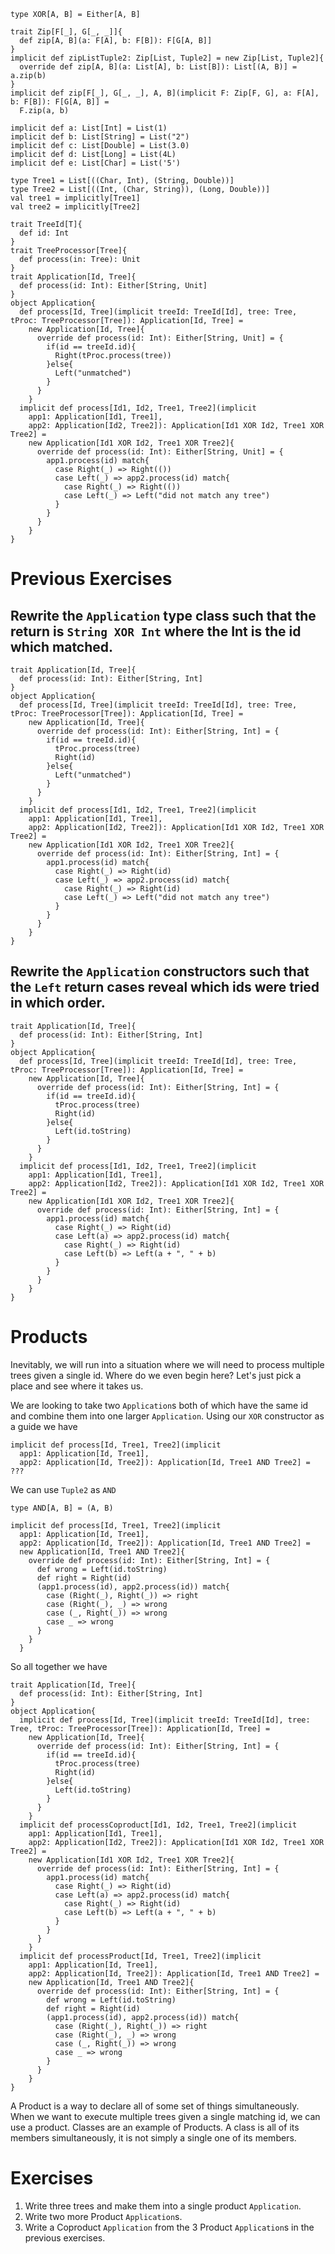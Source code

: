 ```tut:invisible
type XOR[A, B] = Either[A, B]

trait Zip[F[_], G[_, _]]{
  def zip[A, B](a: F[A], b: F[B]): F[G[A, B]]
}
implicit def zipListTuple2: Zip[List, Tuple2] = new Zip[List, Tuple2]{
  override def zip[A, B](a: List[A], b: List[B]): List[(A, B)] = a.zip(b)
}
implicit def zip[F[_], G[_, _], A, B](implicit F: Zip[F, G], a: F[A], b: F[B]): F[G[A, B]] =
  F.zip(a, b)

implicit def a: List[Int] = List(1)
implicit def b: List[String] = List("2")
implicit def c: List[Double] = List(3.0)
implicit def d: List[Long] = List(4L)
implicit def e: List[Char] = List('5')

type Tree1 = List[((Char, Int), (String, Double))]
type Tree2 = List[((Int, (Char, String)), (Long, Double))]
val tree1 = implicitly[Tree1]
val tree2 = implicitly[Tree2]

trait TreeId[T]{
  def id: Int
}
trait TreeProcessor[Tree]{
  def process(in: Tree): Unit
}
trait Application[Id, Tree]{
  def process(id: Int): Either[String, Unit]
}
object Application{
  def process[Id, Tree](implicit treeId: TreeId[Id], tree: Tree, tProc: TreeProcessor[Tree]): Application[Id, Tree] =
    new Application[Id, Tree]{
      override def process(id: Int): Either[String, Unit] = {
        if(id == treeId.id){
          Right(tProc.process(tree))
        }else{
          Left("unmatched")
        }
      }
    }
  implicit def process[Id1, Id2, Tree1, Tree2](implicit
    app1: Application[Id1, Tree1],
    app2: Application[Id2, Tree2]): Application[Id1 XOR Id2, Tree1 XOR Tree2] =
    new Application[Id1 XOR Id2, Tree1 XOR Tree2]{
      override def process(id: Int): Either[String, Unit] = {
        app1.process(id) match{
          case Right(_) => Right(())
          case Left(_) => app2.process(id) match{
            case Right(_) => Right(())
            case Left(_) => Left("did not match any tree")
          }
        }
      }
    }
}
```

# Previous Exercises
## Rewrite the `Application` type class such that the return is `String XOR Int` where the Int is the id which matched.
```tut:book
trait Application[Id, Tree]{
  def process(id: Int): Either[String, Int]
}
object Application{
  def process[Id, Tree](implicit treeId: TreeId[Id], tree: Tree, tProc: TreeProcessor[Tree]): Application[Id, Tree] =
    new Application[Id, Tree]{
      override def process(id: Int): Either[String, Int] = {
        if(id == treeId.id){
          tProc.process(tree)
          Right(id)
        }else{
          Left("unmatched")
        }
      }
    }
  implicit def process[Id1, Id2, Tree1, Tree2](implicit
    app1: Application[Id1, Tree1],
    app2: Application[Id2, Tree2]): Application[Id1 XOR Id2, Tree1 XOR Tree2] =
    new Application[Id1 XOR Id2, Tree1 XOR Tree2]{
      override def process(id: Int): Either[String, Int] = {
        app1.process(id) match{
          case Right(_) => Right(id)
          case Left(_) => app2.process(id) match{
            case Right(_) => Right(id)
            case Left(_) => Left("did not match any tree")
          }
        }
      }
    }
}
```

## Rewrite the `Application` constructors such that the `Left` return cases reveal which ids were tried in which order.
```tut:book
trait Application[Id, Tree]{
  def process(id: Int): Either[String, Int]
}
object Application{
  def process[Id, Tree](implicit treeId: TreeId[Id], tree: Tree, tProc: TreeProcessor[Tree]): Application[Id, Tree] =
    new Application[Id, Tree]{
      override def process(id: Int): Either[String, Int] = {
        if(id == treeId.id){
          tProc.process(tree)
          Right(id)
        }else{
          Left(id.toString)
        }
      }
    }
  implicit def process[Id1, Id2, Tree1, Tree2](implicit
    app1: Application[Id1, Tree1],
    app2: Application[Id2, Tree2]): Application[Id1 XOR Id2, Tree1 XOR Tree2] =
    new Application[Id1 XOR Id2, Tree1 XOR Tree2]{
      override def process(id: Int): Either[String, Int] = {
        app1.process(id) match{
          case Right(_) => Right(id)
          case Left(a) => app2.process(id) match{
            case Right(_) => Right(id)
            case Left(b) => Left(a + ", " + b)
          }
        }
      }
    }
}
```

# Products
Inevitably, we will run into a situation where we will need to process multiple trees given a single id. Where do we even begin here? Let's just pick a place and see where it takes us.

We are looking to take two `Application`s both of which have the same id and combine them into one larger `Application`.
Using our `XOR` constructor as a guide we have
```tut:book:fail
implicit def process[Id, Tree1, Tree2](implicit
  app1: Application[Id, Tree1],
  app2: Application[Id, Tree2]): Application[Id, Tree1 AND Tree2] = ???
```
We can use `Tuple2` as `AND`
```tut:book
type AND[A, B] = (A, B)

implicit def process[Id, Tree1, Tree2](implicit
  app1: Application[Id, Tree1],
  app2: Application[Id, Tree2]): Application[Id, Tree1 AND Tree2] =
  new Application[Id, Tree1 AND Tree2]{
    override def process(id: Int): Either[String, Int] = {
      def wrong = Left(id.toString)
      def right = Right(id)
      (app1.process(id), app2.process(id)) match{
        case (Right(_), Right(_)) => right
        case (Right(_), _) => wrong
        case (_, Right(_)) => wrong
        case _ => wrong
      }
    }
  }
```
So all together we have
```tut:book
trait Application[Id, Tree]{
  def process(id: Int): Either[String, Int]
}
object Application{
  implicit def process[Id, Tree](implicit treeId: TreeId[Id], tree: Tree, tProc: TreeProcessor[Tree]): Application[Id, Tree] =
    new Application[Id, Tree]{
      override def process(id: Int): Either[String, Int] = {
        if(id == treeId.id){
          tProc.process(tree)
          Right(id)
        }else{
          Left(id.toString)
        }
      }
    }
  implicit def processCoproduct[Id1, Id2, Tree1, Tree2](implicit
    app1: Application[Id1, Tree1],
    app2: Application[Id2, Tree2]): Application[Id1 XOR Id2, Tree1 XOR Tree2] =
    new Application[Id1 XOR Id2, Tree1 XOR Tree2]{
      override def process(id: Int): Either[String, Int] = {
        app1.process(id) match{
          case Right(_) => Right(id)
          case Left(a) => app2.process(id) match{
            case Right(_) => Right(id)
            case Left(b) => Left(a + ", " + b)
          }
        }
      }
    }
  implicit def processProduct[Id, Tree1, Tree2](implicit
    app1: Application[Id, Tree1],
    app2: Application[Id, Tree2]): Application[Id, Tree1 AND Tree2] =
    new Application[Id, Tree1 AND Tree2]{
      override def process(id: Int): Either[String, Int] = {
        def wrong = Left(id.toString)
        def right = Right(id)
        (app1.process(id), app2.process(id)) match{
          case (Right(_), Right(_)) => right
          case (Right(_), _) => wrong
          case (_, Right(_)) => wrong
          case _ => wrong
        }
      }
    }
}
```
A Product is a way to declare all of some set of things simultaneously.
When we want to execute multiple trees given a single matching id,
we can use a product. Classes are an example of Products.
A class is all of its members simultaneously,
it is not simply a single one of its members.

# Exercises
1. Write three trees and make them into a single product `Application`.
2. Write two more Product `Application`s.
3. Write a Coproduct `Application` from the 3 Product `Application`s in the previous exercises.
